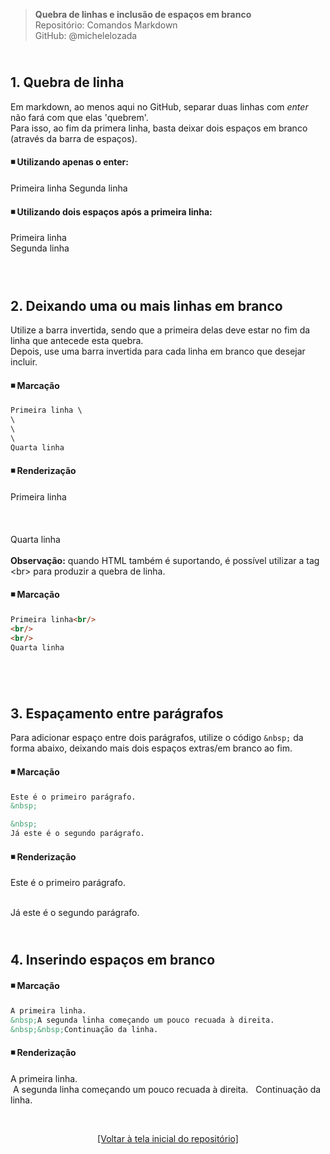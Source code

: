 > **Quebra de linhas e inclusão de espaços em branco**      
> Repositório: Comandos Markdown  
> GitHub: @michelelozada
&nbsp; 

&nbsp;    
**1. Quebra de linha**  
---
Em markdown, ao menos aqui no GitHub, separar duas linhas com *enter* não fará com que elas 'quebrem'.   
Para isso, ao fim da primera linha, basta deixar dois espaços em branco (através da barra de espaços).  

#### :black_medium_small_square: Utilizando apenas o enter: 
Primeira linha
Segunda linha

#### :black_medium_small_square: Utilizando dois espaços após a primeira linha:
Primeira linha      
Segunda linha  
&nbsp; 

&nbsp;     
**2. Deixando uma ou mais linhas em branco**  
---
Utilize a barra invertida, sendo que a primeira delas deve estar no fim da linha que antecede esta quebra.  
Depois, use uma barra invertida para cada linha em branco que desejar incluir.  
#### :black_medium_small_square: Marcação 
```markdown
Primeira linha \
\
\
\
Quarta linha 
```
#### :black_medium_small_square: Renderização 
Primeira linha \
\
\
\
Quarta linha  
&nbsp;   
**Observação:** quando HTML também é suportando, é possível utilizar a tag <br\> para produzir a quebra de linha.
#### :black_medium_small_square: Marcação 
```markdown
Primeira linha<br/>
<br/>
<br/>
Quarta linha  
```
&nbsp; 

&nbsp;   
**3. Espaçamento entre parágrafos**  
---
Para adicionar espaço entre dois parágrafos, utilize o código `&nbsp;` da forma abaixo, deixando mais
dois espaços extras/em branco ao fim.
#### :black_medium_small_square: Marcação 
```markdown
Este é o primeiro parágrafo.
&nbsp; 

&nbsp;  
Já este é o segundo parágrafo. 
```
#### :black_medium_small_square: Renderização 
Este é o primeiro parágrafo.
&nbsp; 

&nbsp;  
Já este é o segundo parágrafo. 
&nbsp; 

&nbsp;   
**4. Inserindo espaços em branco**  
---
#### :black_medium_small_square: Marcação 
```markdown
A primeira linha.      
&nbsp;A segunda linha começando um pouco recuada à direita.
&nbsp;&nbsp;Continuação da linha.
```
#### :black_medium_small_square: Renderização 
A primeira linha.      
&nbsp;A segunda linha começando um pouco recuada à direita.
&nbsp;&nbsp;Continuação da linha.

&nbsp;

<div align="center">
<a href="https://github.com/michelelozada/Comandos-Markdown">[Voltar à tela inicial do repositório]</a>
</div>